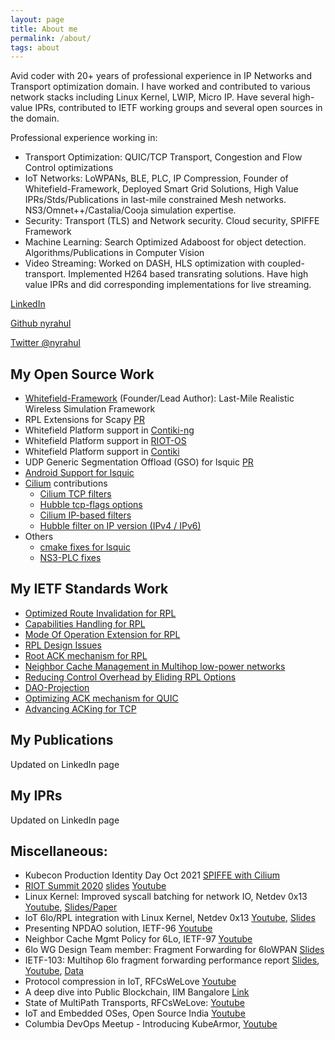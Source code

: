 ```yaml
---
layout: page
title: About me
permalink: /about/
tags: about
---
```


Avid coder with 20+ years of professional experience in IP Networks and
Transport optimization domain. I have worked and contributed to various network
stacks including Linux Kernel, LWIP, Micro IP. Have several high-value IPRs,
contributed to IETF working groups and several open sources in the domain.

Professional experience working in:
* Transport Optimization: QUIC/TCP Transport, Congestion and Flow Control optimizations
* IoT Networks: LoWPANs, BLE, PLC, IP Compression, Founder of Whitefield-Framework, Deployed Smart Grid Solutions, High Value IPRs/Stds/Publications in last-mile constrained Mesh networks. NS3/Omnet++/Castalia/Cooja simulation expertise.
* Security: Transport (TLS) and Network security. Cloud security, SPIFFE Framework
* Machine Learning: Search Optimized Adaboost for object detection. Algorithms/Publications in Computer Vision
* Video Streaming: Worked on DASH, HLS optimization with coupled-transport. Implemented H264 based transrating solutions. Have high value IPRs and did corresponding implementations for live streaming.

[LinkedIn](https://www.linkedin.com/in/rahul-jadhav-a0485310/)

[Github nyrahul](https://github.com/nyrahul)

[Twitter @nyrahul](https://twitter.com/nyrahul)

## My Open Source Work

* [Whitefield-Framework][1] (Founder/Lead Author): Last-Mile Realistic Wireless Simulation Framework
* RPL Extensions for Scapy [PR](https://github.com/secdev/scapy/pull/2663)
* Whitefield Platform support in [Contiki-ng](https://github.com/whitefield-framework/contiki-ng)
* Whitefield Platform support in [RIOT-OS](https://github.com/whitefield-framework/RIOT)
* Whitefield Platform support in [Contiki](https://github.com/whitefield-framework/contiki)
* UDP Generic Segmentation Offload (GSO) for lsquic [PR](https://github.com/litespeedtech/lsquic/pull/135)
* [Android Support for lsquic](https://github.com/litespeedtech/lsquic/pull/132)
* [Cilium](https://cilium.io/) contributions
	* [Cilium TCP filters](https://github.com/cilium/cilium/pull/13826)
	* [Hubble tcp-flags options](https://github.com/cilium/hubble/pull/461)
	* [Cilium IP-based filters](https://github.com/cilium/cilium/pull/14556)
	* [Hubble filter on IP version (IPv4 / IPv6)](https://github.com/cilium/hubble/issues/459)
* Others
    * [cmake fixes for lsquic](https://github.com/litespeedtech/lsquic/pull/134)
    * [NS3-PLC fixes](https://github.com/ns3-plc-module/plc/pull/16)

## My IETF Standards Work

* [Optimized Route Invalidation for RPL](https://tools.ietf.org/html/draft-ietf-roll-efficient-npdao)
* [Capabilities Handling for RPL](https://datatracker.ietf.org/doc/draft-ietf-roll-capabilities/)
* [Mode Of Operation Extension for RPL](https://tools.ietf.org/html/draft-ietf-roll-mopex)
* [RPL Design Issues](https://tools.ietf.org/html/draft-ietf-roll-rpl-observations)
* [Root ACK mechanism for RPL](https://tools.ietf.org/html/draft-jadhav-roll-storing-rootack)
* [Neighbor Cache Management in Multihop low-power networks](https://tools.ietf.org/html/draft-ietf-lwig-nbr-mgmt-policy)
* [Reducing Control Overhead by Eliding RPL Options](https://tools.ietf.org/html/draft-thubert-roll-eliding-dio-information)
* [DAO-Projection](https://datatracker.ietf.org/doc/draft-ietf-roll-dao-projection/)
* [Optimizing ACK mechanism for QUIC](https://datatracker.ietf.org/doc/draft-li-quic-optimizing-ack-in-wlan/)
* [Advancing ACKing for TCP](https://tools.ietf.org/html/draft-li-tcpm-advancing-ack-for-wireless)

## My Publications

Updated on LinkedIn page

## My IPRs

Updated on LinkedIn page

## Miscellaneous:

* Kubecon Production Identity Day Oct 2021 [SPIFFE with Cilium](https://www.youtube.com/watch?v=V4eiX9Lx0H8)
* [RIOT Summit 2020](https://summit.riot-os.org/2020/#speakers) [slides](https://summit.riot-os.org/2020/wp-content/uploads/sites/15/2020/09/s2-1-rahul-jadhav.pdf) [Youtube](https://www.youtube.com/watch?v=aVaw0l2K9dU)
* Linux Kernel: Improved syscall batching for network IO, Netdev 0x13 [Youtube](https://www.youtube.com/watch?v=hJrXbqttJC4), [Slides/Paper](https://netdevconf.info/0x13/session.html?talk-syscall-batch)
* IoT 6lo/RPL integration with Linux Kernel, Netdev 0x13 [Youtube](https://www.youtube.com/watch?v=HyJt_0GvPxA&feature=youtu.be&list=PLrninrcyMo3I_VSKwLF4hso6_Iq9b73Dm&t=3382), [Slides](https://netdevconf.info/0x13/session.html?workshop-on-iot-related-mac-layers-header-compressions-and-routing-protocols)
* Presenting NPDAO solution, IETF-96 [Youtube](https://youtu.be/ZZ3RIHfprLw?list=PLC86T-6ZTP5i0Bp03yAK5oWrxMMwBjIq7&t=4352)
* Neighbor Cache Mgmt Policy for 6Lo, IETF-97 [Youtube](https://youtu.be/1eu2KkTKEKQ?list=PLC86T-6ZTP5gtLuoSjpTGO_mS5Ly2pfIS&t=2364)
* 6lo WG Design Team member: Fragment Forwarding for 6loWPAN [Slides](https://datatracker.ietf.org/meeting/101/materials/slides-101-6lo-fragmentation-design-team-formation-update-00)
* IETF-103: Multihop 6lo fragment forwarding performance report [Slides](https://datatracker.ietf.org/meeting/103/materials/slides-103-6lo-performance-report-on-6lo-fragment-forwarding-drafts-00), [Youtube](https://youtu.be/KdaDlMn_efc?t=3466), [Data](https://github.com/nyrahul/ietf-data/blob/master/6lo-fragfwd-perf-report.rst)
* Protocol compression in IoT, RFCsWeLove [Youtube](https://www.youtube.com/watch?v=yHa4ie1wqTY)
* A deep dive into Public Blockchain, IIM Bangalore [Link](https://www.facebook.com/events/iim-bangalore/a-deep-dive-into-blockchain-by-rahul-jadhav-huawei-india/704499513275067/)
* State of MultiPath Transports, RFCsWeLove:  [Youtube](https://www.youtube.com/watch?v=yHa4ie1wqTY)
* IoT and Embedded OSes, Open Source India [Youtube](https://www.youtube.com/watch?v=EaKSudEiFEI)
* Columbia DevOps Meetup - Introducing KubeArmor, [Youtube](https://youtu.be/oYvKmtCW_Kk)


[1]: https://github.com/whitefield-framework/whitefield
